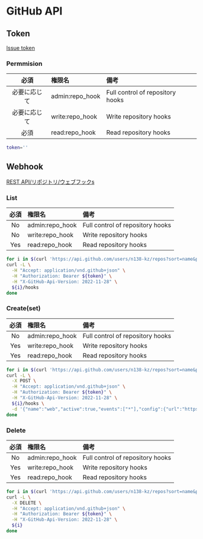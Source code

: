 # GitHub API

## Token

[Issue token](https://github.com/settings/tokens)

### Permmision

| 必須 | 権限名 | 備考 |
|:-:|:-|:-|
| 必要に応じて | admin:repo_hook | Full control of repository hooks |
| 必要に応じて | write:repo_hook | Write repository hooks |
| 必須 | read:repo_hook  | Read repository hooks |

```sh
token=''
```

## Webhook

[REST API/リポジトリ/ウェブフックs](https://docs.github.com/ja/rest/repos/webhooks?apiVersion=2022-11-28)

### List

| 必須 | 権限名 | 備考 |
|:-:|:-|:-|
| No | admin:repo_hook | Full control of repository hooks |
| No | write:repo_hook | Write repository hooks |
| Yes | read:repo_hook  | Read repository hooks |

```sh
for i in $(curl 'https://api.github.com/users/n138-kz/repos?sort=name&per_page=1000' | jq -r .[].url); do
curl -L \
  -H "Accept: application/vnd.github+json" \
  -H "Authorization: Bearer ${token}" \
  -H "X-GitHub-Api-Version: 2022-11-28" \
  ${i}/hooks
done
```

### Create(set)

| 必須 | 権限名 | 備考 |
|:-:|:-|:-|
| No | admin:repo_hook | Full control of repository hooks |
| Yes | write:repo_hook | Write repository hooks |
| Yes | read:repo_hook  | Read repository hooks |

```sh
for i in $(curl 'https://api.github.com/users/n138-kz/repos?sort=name&per_page=1000' | jq -r .[].url); do
curl -L \
  -X POST \
  -H "Accept: application/vnd.github+json" \
  -H "Authorization: Bearer ${token}" \
  -H "X-GitHub-Api-Version: 2022-11-28" \
  ${i}/hooks \
  -d '{"name":"web","active":true,"events":["*"],"config":{"url":"https://discord.com/api/webhooks/HOGE/FOO/github","content_type":"json","insecure_ssl":"0"}}'
done
```

### Delete

| 必須 | 権限名 | 備考 |
|:-:|:-|:-|
| No | admin:repo_hook | Full control of repository hooks |
| Yes | write:repo_hook | Write repository hooks |
| Yes | read:repo_hook  | Read repository hooks |

```sh
for i in $(curl 'https://api.github.com/users/n138-kz/repos?sort=name&per_page=1000' | jq -r .[].url); do \
curl -L \
  -X DELETE \
  -H "Accept: application/vnd.github+json" \
  -H "Authorization: Bearer ${token}" \
  -H "X-GitHub-Api-Version: 2022-11-28" \
  ${i}
done
```
